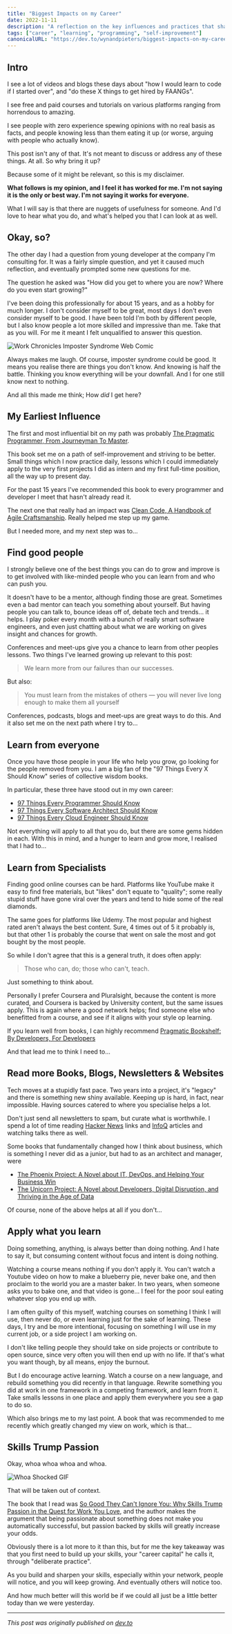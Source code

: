 ```yaml
---
title: "Biggest Impacts on my Career"
date: 2022-11-11
description: "A reflection on the key influences and practices that shaped my software development career"
tags: ["career", "learning", "programming", "self-improvement"]
canonicalURL: "https://dev.to/wynandpieters/biggest-impacts-on-my-career-9el"
---
```


## Intro

I see a lot of videos and blogs these days about "how I would learn to code if I started over", and "do these X things to get hired by FAANGs".

I see free and paid courses and tutorials on various platforms ranging from horrendous to amazing.

I see people with zero experience spewing opinions with no real basis as facts, and people knowing less than them eating it up (or worse, arguing with people who actually know).

This post isn't any of that. It's not meant to discuss or address any of these things. At all. So why bring it up?

Because some of it might be relevant, so this is my disclaimer.

**What follows is my opinion, and I feel it has worked for me. I'm not saying it is the only or best way. I'm not saying it works for everyone.**

What I will say is that there are nuggets of usefulness for someone. And I'd love to hear what you do, and what's helped you that I can look at as well.

## Okay, so?

The other day I had a question from young developer at the company I'm consulting for. It was a fairly simple question, and yet it caused much reflection, and eventually prompted some new questions for me.

The question he asked was "How did you get to where you are now? Where do you even start growing?"

I've been doing this professionally for about 15 years, and as a hobby for much longer. I don't consider myself to be great, most days I don't even consider myself to be good. I have been told I'm both by different people, but I also know people a lot more skilled and impressive than me. Take that as you will. For me it meant I felt unqualified to answer this question.

![Work Chronicles Imposter Syndrome Web Comic](images/imposter-syndrome.png)

Always makes me laugh. Of course, imposter syndrome could be good. It means you realise there are things you don't know. And knowing is half the battle. Thinking you know everything will be your downfall. And I for one still know next to nothing.

And all this made me think; How _did_ I get here?

## My Earliest Influence

The first and most influential bit on my path was probably [The Pragmatic Programmer, From Journeyman To Master](https://pragprog.com/titles/tpp20/the-pragmatic-programmer-20th-anniversary-edition/). 

This book set me on a path of self-improvement and striving to be better. Small things which I now practice daily, lessons which I could immediately apply to the very first projects I did as intern and my first full-time position, all the way up to present day.

For the past 15 years I've recommended this book to every programmer and developer I meet that hasn't already read it.

The next one that really had an impact was [Clean Code, A Handbook of Agile Craftsmanship](https://www.amazon.com/Clean-Code-Handbook-Software-Craftsmanship-ebook/dp/B001GSTOAM/). Really helped me step up my game.

But I needed more, and my next step was to...

## Find good people

I strongly believe one of the best things you can do to grow and improve is to get involved with like-minded people who you can learn from and who can push you.

It doesn't have to be a mentor, although finding those are great. Sometimes even a bad mentor can teach you something about yourself. But having people you can talk to, bounce ideas off of, debate tech and trends... it helps. I play poker every month with a bunch of really smart software engineers, and even just chatting about what we are working on gives insight and chances for growth.

Conferences and meet-ups give you a chance to learn from other peoples lessons. Two things I've learned growing up relevant to this post:

> We learn more from our failures than our successes.

But also:

> You must learn from the mistakes of others — you will never live long enough to make them all yourself

Conferences, podcasts, blogs and meet-ups are great ways to do this. And it also set me on the next path where I try to...

## Learn from everyone

Once you have those people in your life who help you grow, go looking for the people removed from you. I am a big fan of the "97 Things Every X Should Know" series of collective wisdom books.

In particular, these three have stood out in my own career:

- [97 Things Every Programmer Should Know](https://github.com/97-things/97-things-every-programmer-should-know)
- [97 Things Every Software Architect Should Know](https://www.amazon.com/Things-Every-Software-Architect-Should-ebook/dp/B0026OR30S/)
- [97 Things Every Cloud Engineer Should Know](https://www.amazon.com/Things-Every-Cloud-Engineer-Should-ebook/dp/B08PQ6DCJG/)

Not everything will apply to all that you do, but there are some gems hidden in each. With this in mind, and a hunger to learn and grow more, I realised that I had to...

## Learn from Specialists

Finding good online courses can be hard. Platforms like YouTube make it easy to find free materials, but "likes" don't equate to "quality"; some really stupid stuff have gone viral over the years and tend to hide some of the real diamonds.

The same goes for platforms like Udemy. The most popular and highest rated aren't always the best content. Sure, 4 times out of 5 it probably is, but that other 1 is probably the course that went on sale the most and got bought by the most people.

So while I don't agree that this is a general truth, it does often apply:

> Those who can, do; those who can't, teach.

Just something to think about.

Personally I prefer Coursera and Pluralsight, because the content is more curated, and Coursera is backed by University content, but the same issues apply. This is again where a good network helps; find someone else who benefitted from a course, and see if it aligns with your style op learning.

If you learn well from books, I can highly recommend [Pragmatic Bookshelf: By Developers, For Developers](https://pragprog.com/)

And that lead me to think I need to...

## Read more Books, Blogs, Newsletters & Websites

Tech moves at a stupidly fast pace. Two years into a project, it's "legacy" and there is something new shiny available. Keeping up is hard, in fact, near impossible. Having sources catered to where you specialise helps a lot.

Don't just send all newsletters to spam, but curate what is worthwhile. I spend a lot of time reading [Hacker News](https://news.ycombinator.com/) links and [InfoQ](https://www.infoq.com/) articles and watching talks there as well.

Some books that fundamentally changed how I think about business, which is something I never did as a junior, but had to as an architect and manager, were

- [The Phoenix Project: A Novel about IT, DevOps, and Helping Your Business Win](https://www.amazon.com/Phoenix-Project-DevOps-Helping-Business/dp/0988262592)
- [The Unicorn Project: A Novel about Developers, Digital Disruption, and Thriving in the Age of Data](https://www.amazon.com/Unicorn-Project-Developers-Disruption-Thriving-ebook/dp/B07QT9QR41/)

Of course, none of the above helps at all if you don't...

## Apply what you learn

Doing something, anything, is always better than doing nothing. And I hate to say it, but consuming content without focus and intent is doing nothing.

Watching a course means nothing if you don't apply it. You can't watch a Youtube video on how to make a blueberry pie, never bake one, and then proclaim to the world you are a master baker. In two years, when someone asks you to bake one, and that video is gone... I feel for the poor soul eating whatever slop you end up with.

I am often guilty of this myself, watching courses on something I think I will use, then never do, or even learning just for the sake of learning. These days, I try and be more intentional, focusing on something I will use in my current job, or a side project I am working on.

I don't like telling people they should take on side projects or contribute to open source, since very often you will then end up with no life. If that's what you want though, by all means, enjoy the burnout.

But I do encourage active learning. Watch a course on a new language, and rebuild something you did recently in that language. Rewrite something you did at work in one framework in a competing framework, and learn from it. Take smalls lessons in one place and apply them everywhere you see a gap to do so.

Which also brings me to my last point. A book that was recommended to me recently which greatly changed my view on work, which is that...

## Skills Trump Passion

Okay, whoa whoa whoa and whoa. 

![Whoa Shocked GIF](images/whoa-shocked.gif)

That will be taken out of context. 

The book that I read was [So Good They Can't Ignore You: Why Skills Trump Passion in the Quest for Work You Love](https://www.amazon.com/Good-They-Cant-Ignore-You/dp/1455509124), and the author makes the argument that being passionate about something does not make you automatically successful, but passion backed by skills will greatly increase your odds.

Obviously there is a lot more to it than this, but for me the key takeaway was that you first need to build up your skills, your "career capital" he calls it, through "deliberate practice".

As you build and sharpen your skills, especially within your network, people will notice, and you will keep growing. And eventually others will notice too.

And how much better will this world be if we could all just be a little better today than we were yesterday.

---
*This post was originally published on [dev.to](https://dev.to/wynandpieters/biggest-impacts-on-my-career-9el)* 